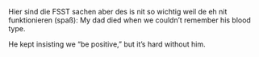 Hier sind die FSST sachen aber des is nit so wichtig weil de eh nit funktionieren (spaß):
My dad died when we couldn’t remember his blood type.

He kept insisting we “be positive,” but it’s hard without him.

